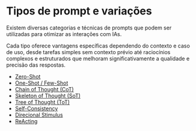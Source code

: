 # Tipos de prompt e variações

Existem diversas categorias e técnicas de prompts que podem ser utilizadas para otimizar as interações com IAs.

Cada tipo oferece vantagens específicas dependendo do contexto e caso de uso, desde tarefas simples sem contexto prévio até raciocínios complexos e estruturados que melhoram significativamente a qualidade e precisão das respostas.

- [Zero-Shot](./zero-shot/README.md)
- [One-Shot / Few-Shot](./one-shot-few-shot/README.md)
- [Chain of Thought (CoT)](./chain-of-thought/README.md)
- [Skeleton of Thought (SoT)](./skeleton-of-thought/README.md)
- [Tree of Thought (ToT)](./tree-of-thought/README.md)
- [Self-Consistency](./self-consistency/README.md)
- [Direcional Stimulus](./direcional-stimulus/README.md)
- [ReActing](./reacting/README.md)
